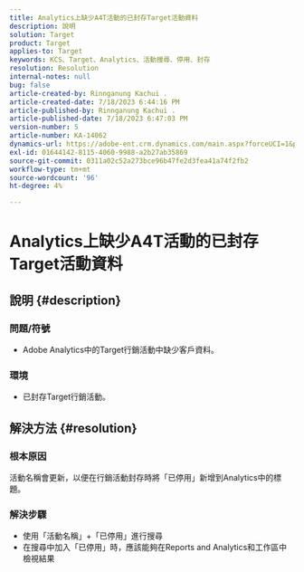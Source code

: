 ```yaml
---
title: Analytics上缺少A4T活動的已封存Target活動資料
description: 說明
solution: Target
product: Target
applies-to: Target
keywords: KCS、Target、Analytics、活動搜尋、停用、封存
resolution: Resolution
internal-notes: null
bug: false
article-created-by: Rinnganung Kachui .
article-created-date: 7/18/2023 6:44:16 PM
article-published-by: Rinnganung Kachui .
article-published-date: 7/18/2023 6:47:03 PM
version-number: 5
article-number: KA-14062
dynamics-url: https://adobe-ent.crm.dynamics.com/main.aspx?forceUCI=1&pagetype=entityrecord&etn=knowledgearticle&id=dd715114-9b25-ee11-9cbd-6045bd006b4b
exl-id: 01644142-8115-4060-9988-a2b27ab35869
source-git-commit: 0311a02c52a273bce96b47fe2d3fea41a74f2fb2
workflow-type: tm+mt
source-wordcount: '96'
ht-degree: 4%

---
```


# Analytics上缺少A4T活動的已封存Target活動資料

## 說明 {#description}




### 問題/符號



- Adobe Analytics中的Target行銷活動中缺少客戶資料。




### 環境



- 已封存Target行銷活動。



## 解決方法 {#resolution}


### 根本原因



活動名稱會更新，以便在行銷活動封存時將「已停用」新增到Analytics中的標題。



### 解決步驟



- 使用「活動名稱」+「已停用」進行搜尋
- 在搜尋中加入「已停用」時，應該能夠在Reports and Analytics和工作區中檢視結果
